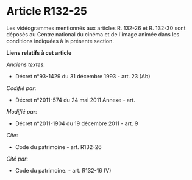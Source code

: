 # Article R132-25

Les vidéogrammes mentionnés aux articles R. 132-26 et R. 132-30 sont déposés au Centre national du cinéma et de l'image
animée dans les conditions indiquées à la présente section.

**Liens relatifs à cet article**

_Anciens textes_:

  - Décret n°93-1429 du 31 décembre 1993 - art. 23 (Ab)

_Codifié par_:

  - Décret n°2011-574 du 24 mai 2011 Annexe - art.

_Modifié par_:

  - Décret n°2011-1904 du 19 décembre 2011 - art. 9

_Cite_:

  - Code du patrimoine - art. R132-26

_Cité par_:

  - Code du patrimoine. - art. R132-16 (V)
